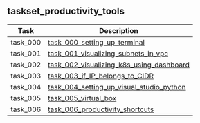 ## taskset_productivity_tools

| Task     | Description                                                                          |
|----------|--------------------------------------------------------------------------------------|
| task_000 | [task_000_setting_up_terminal](task_000_setting_up_terminal)                         |
| task_001 | [task_001_visualizing_subnets_in_vpc](task_001_visualizing_subnets_in_vpc)           |
| task_002 | [task_002_visualizing_k8s_using_dashboard](task_002_visualizing_k8s_using_dashboard) |
| task_003 | [task_003_if_IP_belongs_to_CIDR](task_003_if_IP_belongs_to_CIDR)                     |
| task_004 | [task_004_setting_up_visual_studio_python](task_004_setting_up_visual_studio_python) |
| task_005 | [task_005_virtual_box](task_005_virtual_box)                                         |
| task_006 | [task_006_productivity_shortcuts](task_006_productivity_shortcuts)                   |

